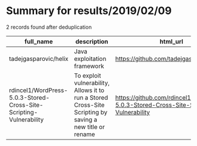 
# Summary for results/2019/02/09
    
2 records found after deduplication

| full_name | description | html_url | matched_list | matched_count | pushed_at | size | stargazers_count | language | forks_count |
|--------------------------------------------------------------------|----------------------------------------------------------------------------------------------------------|---------------------------------------------------------------------------------------|----------------|-----------------|---------------------------|--------|--------------------|------------|---------------|
| tadejgasparovic/helix | Java exploitation framework | https://github.com/tadejgasparovic/helix | ['exploit'] | 1 | 2019-02-09 18:40:23+00:00 | 182 | 1 | Java | 1 |
| rdincel1/WordPress-5.0.3-Stored-Cross-Site-Scripting-Vulnerability | To exploit vulnerability, Allows it to run a Stored Cross-Site Scripting by saving a new title or rename | https://github.com/rdincel1/WordPress-5.0.3-Stored-Cross-Site-Scripting-Vulnerability | ['exploit'] | 1 | 2019-02-09 18:07:55+00:00 | 21091 | 3 | | 0 |

